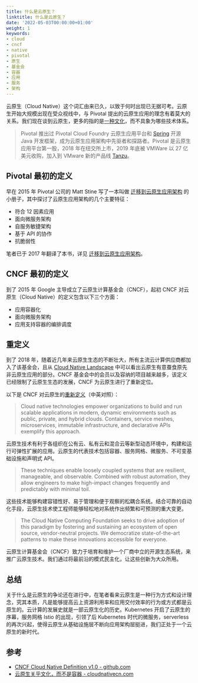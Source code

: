 ```yaml
---
title: 什么是云原生？
linktitle: 什么是云原生？
date: '2022-05-03T00:00:00+01:00'
weight: 1
keywords:
- cloud
- cncf
- native
- pivotal
- 原生
- 基金会
- 容器
- 应用
- 服务
- 架构
---
```



云原生（Cloud Native）这个词汇由来已久，以致于何时出现已无据可考。云原生开始大规模出现在受众视线中，与 Pivotal 提出的云原生应用的理念有着莫大的关系。我们现在谈到云原生，更多的指的是[一种文化](https://cloudnativecn.com/blog/cloud-native-culture-not-container/)，而不具象为哪些技术体系。

> Pivotal 推出过 Pivotal Cloud Foundry 云原生应用平台和 [Spring](https://spring.io/) 开源 Java 开发框架，成为云原生应用架构中先驱者和探路者。Pivotal 是云原生应用平台第一股，2018 年在纽交所上市，2019 年底被 VMWare 以 27 亿美元收购，加入到 VMware 新的产品线 [Tanzu](https://tanzu.vmware.com/)。

## Pivotal 最初的定义

早在 2015 年 Pivotal 公司的 Matt Stine 写了一本叫做 [迁移到云原生应用架构](https://jimmysong.io/migrating-to-cloud-native-application-architectures/) 的小册子，其中探讨了云原生应用架构的几个主要特征：

- 符合 12 因素应用
- 面向微服务架构
- 自服务敏捷架构
- 基于 API 的协作
- 抗脆弱性

笔者已于 2017 年翻译了本书，详见 [迁移到云原生应用架构](https://jimmysong.io/migrating-to-cloud-native-application-architectures/)。

## CNCF 最初的定义

到了 2015 年 Google 主导成立了云原生计算基金会（CNCF），起初 CNCF 对云原生（Cloud Native）的定义包含以下三个方面：

- 应用容器化
- 面向微服务架构
- 应用支持容器的编排调度

## 重定义

到了 2018 年，随着近几年来云原生生态的不断壮大，所有主流云计算供应商都加入了该基金会，且从 [Cloud Native Landscape](https://i.cncf.io) 中可以看出云原生有意蚕食原先非云原生应用的部分。CNCF 基金会中的会员以及容纳的项目越来越多，该定义已经限制了云原生生态的发展，CNCF 为云原生进行了重新定位。

以下是 CNCF 对云原生的[重新定义](https://github.com/cncf/toc/blob/main/DEFINITION.md)（中英对照）：

> Cloud native technologies empower organizations to build and run scalable applications in modern, dynamic environments such as public, private, and hybrid clouds. Containers, service meshes, microservices, immutable infrastructure, and declarative APIs exemplify this approach.

云原生技术有利于各组织在公有云、私有云和混合云等新型动态环境中，构建和运行可弹性扩展的应用。云原生的代表技术包括容器、服务网格、微服务、不可变基础设施和声明式 API。

> These techniques enable loosely coupled systems that are resilient, manageable, and observable. Combined with robust automation, they allow engineers to make high-impact changes frequently and predictably with minimal toil.

这些技术能够构建容错性好、易于管理和便于观察的松耦合系统。结合可靠的自动化手段，云原生技术使工程师能够轻松地对系统作出频繁和可预测的重大变更。

> The Cloud Native Computing Foundation seeks to drive adoption of this paradigm by fostering and sustaining an ecosystem of open source, vendor-neutral projects. We democratize state-of-the-art patterns to make these innovations accessible for everyone.

云原生计算基金会（CNCF）致力于培育和维护一个厂商中立的开源生态系统，来推广云原生技术。我们通过将最前沿的模式民主化，让这些创新为大众所用。

## 总结

关于什么是云原生的争论还在进行中，在笔者看来云原生是一种行为方式和设计理念，究其本质，凡是能够提高云上资源利用率和应用交付效率的行为或方式都是云原生的。云计算的发展史就是一部云原生化的历史。Kubernetes 开启了云原生的序幕，服务网格 Istio 的出现，引领了后 Kubernetes 时代的微服务，serverless 的再次兴起，使得云原生从基础设施层不断向应用架构层挺进，我们正处于一个云原生的新时代。

## 参考

- [CNCF Cloud Native Definition v1.0 - github.com](https://github.com/cncf/toc/blob/master/DEFINITION.md)
- [云原生关乎文化，而不是容器 - cloudnativecn.com](https://cloudnativecn.com/blog/cloud-native-culture-not-container/)
